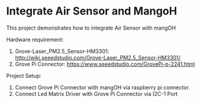 # Integrate Air Sensor and MangoH

This project demonstrates how to integrate Air Sensor with mangOH

Hardware requirement:
1. Grove-Laser_PM2.5_Sensor-HM3301: http://wiki.seeedstudio.com/Grove-Laser_PM2.5_Sensor-HM3301/
2. Grove Pi Connector: https://www.seeedstudio.com/GrovePi-p-2241.html

Project Setup:
1. Connect Grove Pi Connector with mangOH via raspberry pi connector.
2. Connect Led Matrix Driver with Grove Pi Connector via I2C-1 Port
